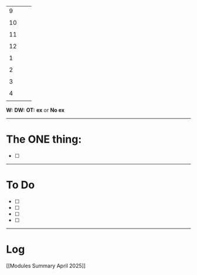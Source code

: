 
|     |     |     |
| --- | --- | --- |
| 9   |     |     |
|     |     |     |
| 10  |     |     |
|     |     |     |
| 11  |     |     |
|     |     |     |
| 12  |     |     |
|     |     |     |
| 1   |     |     |
|     |     |     |
| 2   |     |     |
|     |     |     |
| 3   |     |     |
|     |     |     |
| 4   |     |     |
|     |     |     |

**W:**
**DW:**
**OT:**
**ex** or **No ex**

---
# The ONE thing: 
- [ ] 

---
# To Do

- [ ] 
- [ ] 
- [ ] 
- [ ] 

---

# Log

[[Modules Summary April 2025]]
